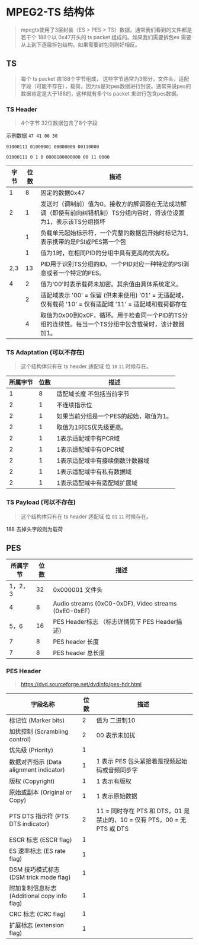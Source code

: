
# MPEG2-TS 结构体

> mpegts使用了3层封装（ES > PES > TS）数据。通常我们看到的文件都是若干个 188个以 0x47开头的 ts packet 组成的。如果我们需要拆包es 需要从上到下逐层拆包结构。如果需要封包则刚好相反。

## TS
> 每个 ts packet 由188个字节组成， 这些字节通常为3部分，文件头，适配字段（可能不存在），载荷。因为ts是对pes数据进行封装。通常来说pes的数据肯定是大于188的，这样就有多个ts packet 来进行包含pes数据。


### TS  Header
> 4个字节 32位数据包含了8个字段 

示例数据 `47 41 00 30`

`01000111 01000001 00000000 00110000`

`01000111 0 1 0 0000100000000 00 11 0000`


| 字节 | 位数 | 描述 |
|------|------|------|
| 1 | 8 | 固定的数据0x47 |
| 2 | 1 | 发送时（调制前）值为0。接收方的解调器在无法成功解调（即使有前向纠错机制）TS分组内容时，将该位设置为1，表示该TS分组损坏 |
|  | 1 | 负载单元起始标示符，一个完整的数据包开始时标记为1, 表示携带的是PSI或PES第一个包 |
|  | 1 | 值为1时，在相同PID的分组中具有更高的优先权。|
| 2,3 | 13 | PID用于识别TS分组的ID。一个PID对应一种特定的PSI消息或者一个特定的PES。|
| 4 |2| 值为'00'时表示载荷未加密。其余值由具体系统定义。 |
|  | 2 | 适配域表示 '00' = 保留 (供未来使用) '01' = 无适配域，仅有载荷 '10' = 仅有适配域 '11' = 适配域和载荷都存在 |
|  | 4 | 取值为0x00到0x0F，循环。用于检查同一个PID的TS分组的连续性。每当一个TS分组中包含载荷时，该计数器加1。 |

### TS Adaptation (可以不存在)

> 这个结构体只有在 ts header 适配域 位 `10` `11` 时候存在。

| 所属字节 | 位数 | 描述 |
|------|------|------|
|1 | 8 |适配域长度 不包括当前字节 |
|2 | 1 |不连续指示位 |
|2 | 1 |如果当前分组是一个PES的起始，取值为1。 |
|2 | 1 |取值为1时ES优先级更高。 |
|2 | 1 |1表示适配域中有PCR域 |
|2 | 1 |1表示适配域中有OPCR域 |
|2 | 1 |1表示适配域中有接续倒数计数器域 |
|2 | 1 |1表示适配域中有私有数据域 |
|2 | 1 |1表示适配域中有适配域扩展域 |

### TS Payload (可以不存在)

> 这个结构体只有在 ts header 适配域 位 `01` `11` 时候存在。

188 去掉头字段则为载荷


## PES

> 

| 所属字节 | 位数 | 描述 |
|------|------|------|
|1，2，3 | 32 |  0x000001 文件头 |
| 4 | 8 | Audio streams (0xC0-0xDF), Video streams (0xE0-0xEF) |
| 5，6 | 16 | PES Header标志 （标志详情见下 PES Header描述） |
| 7 | 8 | PES header 长度 |
| 7 | 8 | PES header 总长度 |


### PES Header 

> https://dvd.sourceforge.net/dvdinfo/pes-hdr.html


| 字段名称 | 位数 | 描述  |
|---------|------| ---|
| 标记位 (Marker bits) | 2  | 值为 二进制10  |
| 加扰控制 (Scrambling control)    | 2  | 00 表示未加扰|
| 优先级 (Priority) | 1  ||
| 数据对齐指示 (Data alignment indicator) | 1  | 1 表示 PES 包头紧接着是视频起始码或音频同步字 |
| 版权 (Copyright) | 1  | 1 表示有版权 |
| 原始或副本 (Original or Copy)| 1  | 1 表示原始数据|
| PTS DTS 指示符 (PTS DTS indicator)   | 2  | 11 = 同时存在 PTS 和 DTS，01 是禁止的，10 = 仅有 PTS，00 = 无 PTS 或 DTS   |
| ESCR 标志 (ESCR flag) | 1  ||
| ES 速率标志 (ES rate flag)    | 1  ||
| DSM 技巧模式标志 (DSM trick mode flag) | 1  ||
| 附加复制信息标志 (Additional copy info flag) | 1  ||
| CRC 标志 (CRC flag)   | 1  ||
| 扩展标志 (extension flag) | 1  ||

